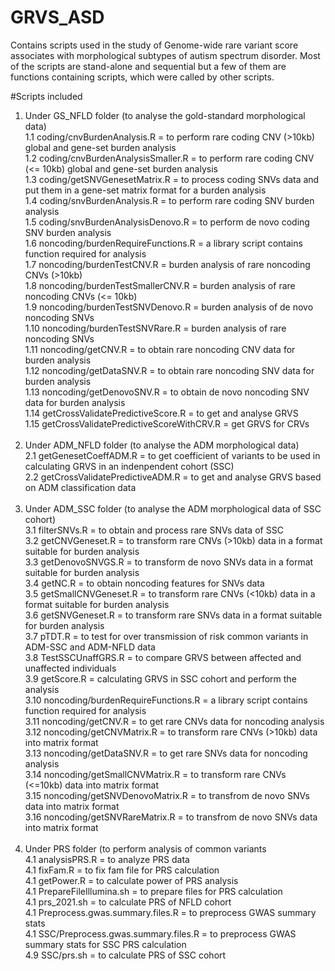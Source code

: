 # GRVS_ASD
Contains scripts used in the study of Genome-wide rare variant score associates with morphological subtypes of autism spectrum disorder. Most of the scripts are stand-alone and sequential but a few of them are functions containing scripts, which were called by other scripts.

#Scripts included
1. Under GS_NFLD folder (to analyse the gold-standard morphological data)<br/>
  1.1 coding/cnvBurdenAnalysis.R = to perform rare coding CNV (>10kb) global and gene-set burden analysis<br/>
  1.2 coding/cnvBurdenAnalysisSmaller.R = to perform rare coding CNV (<= 10kb) global and gene-set burden analysis<br/>
  1.3 coding/getSNVGenesetMatrix.R = to process coding SNVs data and put them in a gene-set matrix format for a burden analysis<br/>
  1.4 coding/snvBurdenAnalysis.R = to perform rare coding SNV burden analysis<br/>
  1.5 coding/snvBurdenAnalysisDenovo.R = to perform de novo coding SNV burden analysis<br/>
  1.6 noncoding/burdenRequireFunctions.R = a library script contains function required for analysis<br/>
  1.7 noncoding/burdenTestCNV.R = burden analysis of rare noncoding CNVs (>10kb)<br/>
  1.8 noncoding/burdenTestSmallerCNV.R = burden analysis of rare noncoding CNVs (<= 10kb)<br/>
  1.9 noncoding/burdenTestSNVDenovo.R = burden analysis of de novo noncoding SNVs<br/>
  1.10 noncoding/burdenTestSNVRare.R = burden analysis of rare noncoding SNVs<br/>
  1.11 noncoding/getCNV.R = to obtain rare noncoding CNV data for burden analysis<br/>
  1.12 noncoding/getDataSNV.R = to obtain rare noncoding SNV data for burden analysis<br/>
  1.13 noncoding/getDenovoSNV.R = to obtain de novo noncoding SNV data for burden analysis<br/>
  1.14 getCrossValidatePredictiveScore.R = to get and analyse GRVS <br/>
  1.15 getCrossValidatePredictiveScoreWithCRV.R = get GRVS for CRVs <br/><br/>
2. Under ADM_NFLD folder (to analyse the ADM morphological data)<br/>
  2.1 getGenesetCoeffADM.R = to get coefficient of variants to be used in calculating GRVS in an indenpendent cohort (SSC)<br/>
  2.2 getCrossValidatePredictiveADM.R = to get and analyse GRVS based on ADM classification data<br/><br/>
3. Under ADM_SSC folder (to analyse the ADM morphological data of SSC cohort)<br/>
  3.1 filterSNVs.R = to obtain and process rare SNVs data of SSC<br/>
  3.2 getCNVGeneset.R = to transform rare CNVs (>10kb) data in a format suitable for burden analysis<br/>
  3.3 getDenovoSNVGS.R = to transform de novo SNVs data in a format suitable for burden analysis<br/>
  3.4 getNC.R = to obtain noncoding features for SNVs data<br/>
  3.5 getSmallCNVGeneset.R = to transform rare CNVs (<10kb) data in a format suitable for burden analysis<br/>
  3.6 getSNVGeneset.R =  to transform rare SNVs data in a format suitable for burden analysis<br/>
  3.7 pTDT.R = to test for over transmission of risk common variants in ADM-SSC and ADM-NFLD data<br/>
  3.8 TestSSCUnaffGRS.R = to compare GRVS between affected and unaffected individuals<br/>
  3.9 getScore.R = calculating GRVS in SSC cohort and perform the analysis<br/>
  3.10 noncoding/burdenRequireFunctions.R = a library script contains function required for analysis<br/>
  3.11 noncoding/getCNV.R = to get rare CNVs data for noncoding analysis<br/>
  3.12 noncoding/getCNVMatrix.R = to transform rare CNVs (>10kb) data into matrix format<br/>
  3.13 noncoding/getDataSNV.R = to get rare SNVs data for noncoding analysis<br/>
  3.14 noncoding/getSmallCNVMatrix.R = to transform rare CNVs (<=10kb) data into matrix format<br/>
  3.15 noncoding/getSNVDenovoMatrix.R = to transfrom de novo SNVs data into matrix format<br/>
  3.16 noncoding/getSNVRareMatrix.R = to transfrom de novo SNVs data into matrix format<br/><br/>
4. Under PRS folder (to perform analysis of common variants</br>
  4.1 analysisPRS.R = to analyze PRS data<br/>
  4.1 fixFam.R = to fix fam file for PRS calculation<br/>
  4.1 getPower.R = to calculate power of PRS analysis<br/>
  4.1 PrepareFileIllumina.sh = to prepare files for PRS calculation<br/>
  4.1 prs_2021.sh = to calculate PRS of NFLD cohort<br/>
  4.1 Preprocess.gwas.summary.files.R = to preprocess GWAS summary stats<br/>
  4.1 SSC/Preprocess.gwas.summary.files.R = to preprocess GWAS summary stats for SSC PRS calculation<br/>
  4.9 SSC/prs.sh = to calculate PRS of SSC cohort
  
